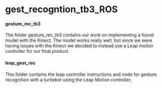 # gest_recogntion_tb3_ROS

<h4>gesture_rec_tb3</h4>
The folder gesture_rec_tb3 contains our work on implementing a found model with the Kinect. The model works really well, 
but since we were having issues with the Kinect we decided to instead use a Leap motion controller for our final product.

<h4>leap_gest_rec</h4>

This folder contains the leap controller instructions and node for gesture recognition with a turtlebot using the Leap Motion controller,
